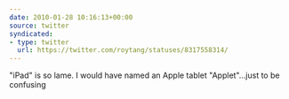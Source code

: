 ```yaml
---
date: 2010-01-28 10:16:13+00:00
source: twitter
syndicated:
- type: twitter
  url: https://twitter.com/roytang/statuses/8317558314/
---
```


"iPad" is so lame. I would have named an Apple tablet "Applet"...just to be confusing